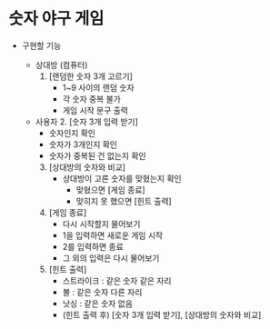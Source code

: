 # 숫자 야구 게임

- 구현할 기능

  - 상대방 (컴퓨터)
    1. [랜덤한 숫자 3개 고르기]
       - 1~9 사이의 랜덤 숫자
       - 각 숫자 중복 불가
       - 게임 시작 문구 출력
  - 사용자
    2. [숫자 3개 입력 받기]
       - 숫자인지 확인
       - 숫자가 3개인지 확인
       - 숫자가 중복된 건 없는지 확인
    3. [상대방의 숫자와 비교]
       - 상대방이 고른 숫자를 맞혔는지 확인
         - 맞혔으면 [게임 종료]
         - 맞히지 못 했으면 [힌트 출력]
    4. [게임 종료]
       - 다시 시작할지 물어보기
       - 1을 입력하면 새로운 게임 시작
       - 2를 입력하면 종료
       - 그 외의 입력은 다시 물어보기
    5. [힌트 출력]
       - 스트라이크 : 같은 숫자 같은 자리
       - 볼 : 같은 숫자 다른 자리
       - 낫싱 : 같은 숫자 없음
       - (힌트 출력 후) [숫자 3개 입력 받기], [상대방의 숫자와 비교]